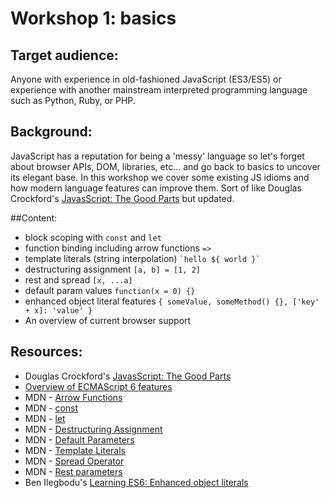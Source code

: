 # Workshop 1: basics

## Target audience:

Anyone with experience in old-fashioned JavaScript (ES3/ES5) or experience with another mainstream interpreted programming language such as Python, Ruby, or PHP.

## Background:

JavaScript has a reputation for being a 'messy' language so let's forget about browser APIs, DOM, libraries, etc... and go back to basics to uncover its elegant base.
In this workshop we cover some existing JS idioms and how modern language features can improve them.
Sort of like Douglas Crockford's [JavasScript: The Good Parts](http://shop.oreilly.com/product/9780596517748.do) but updated.

##Content:

* block scoping with `const` and `let`
* function binding including arrow functions `=>`
* template literals (string interpolation) ``` `hello ${ world }`  ```
* destructuring assignment `[a, b] = [1, 2]`
* rest and spread `[x, ...a]`
* default param values `function(x = 0) {}`
* enhanced object literal features `{ someValue, someMethod() {}, ['key' + x]: 'value' }`
* An overview of current browser support

## Resources:

* Douglas Crockford's [JavasScript: The Good Parts](http://shop.oreilly.com/product/9780596517748.do)
* [Overview of ECMAScript 6 features](https://github.com/lukehoban/es6features)
* MDN - [Arrow Functions](https://developer.mozilla.org/en/docs/Web/JavaScript/Reference/Functions/Arrow_functions)
* MDN - [const](https://developer.mozilla.org/en/docs/Web/JavaScript/Reference/Statements/const)
* MDN - [let](https://developer.mozilla.org/en/docs/Web/JavaScript/Reference/Statements/let)
* MDN - [Destructuring Assignment](https://developer.mozilla.org/en/docs/Web/JavaScript/Reference/Operators/Destructuring_assignment)
* MDN - [Default Parameters](https://developer.mozilla.org/en/docs/Web/JavaScript/Reference/Functions/Default_parameters)
* MDN - [Template Literals](https://developer.mozilla.org/en/docs/Web/JavaScript/Reference/Template_literals)
* MDN - [Spread Operator](https://developer.mozilla.org/en-US/docs/Web/JavaScript/Reference/Operators/Spread_operator)
* MDN - [Rest parameters](https://developer.mozilla.org/en/docs/Web/JavaScript/Reference/Functions/rest_parameters)
* Ben Ilegbodu's [Learning ES6: Enhanced object literals](http://www.benmvp.com/learning-es6-enhanced-object-literals/)
